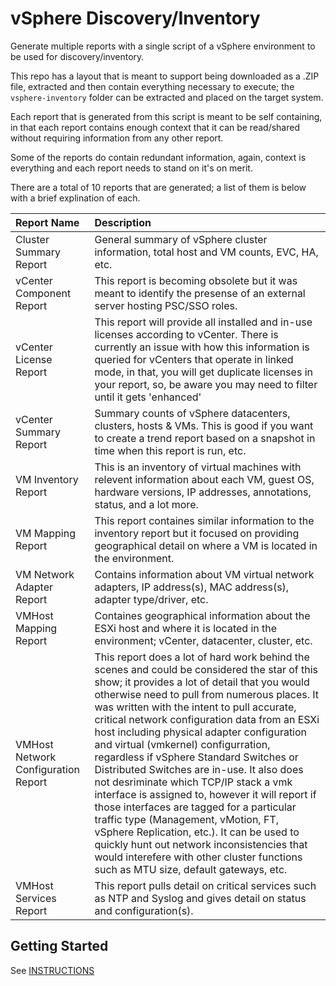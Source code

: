 # vSphere Discovery/Inventory

Generate multiple reports with a single script of a vSphere environment to be used for discovery/inventory.

This repo has a layout that is meant to support being downloaded as a .ZIP file, extracted and then contain everything necessary to execute; the `vsphere-inventory` folder can be extracted and placed on the target system.

Each report that is generated from this script is meant to be self containing, in that each report contains enough context that it can be read/shared without requiring information from any other report.

Some of the reports do contain redundant information, again, context is everything and each report needs to stand on it's on merit.

There are a total of 10 reports that are generated; a list of them is below with a brief explination of each.

| Report Name | Description |
|:------------|:------------|
| Cluster Summary Report | General summary of vSphere cluster information, total host and VM counts, EVC, HA, etc.
| vCenter Component Report | This report is becoming obsolete but it was meant to identify the presense of an external server hosting PSC/SSO roles.
| vCenter License Report | This report will provide all installed and in-use licenses according to vCenter. There is currently an issue with how this information is queried for vCenters that operate in linked mode, in that, you will get duplicate licenses in your report, so, be aware you may need to filter until it gets 'enhanced'
| vCenter Summary Report | Summary counts of vSphere datacenters, clusters, hosts & VMs. This is good if you want to create a trend report based on a snapshot in time when this report is run, etc.
| VM Inventory Report | This is an inventory of virtual machines with relevent information about each VM, guest OS, hardware versions, IP addresses, annotations, status, and a lot more.
| VM Mapping Report | This report containes similar information to the inventory report but it focused on providing geographical detail on where a VM is located in the environment.
| VM Network Adapter Report | Contains information about VM virtual network adapters, IP address(s), MAC address(s), adapter type/driver, etc.
| VMHost Mapping Report | Containes geographical information about the ESXi host and where it is located in the environment; vCenter, datacenter, cluster, etc.
| VMHost Network Configuration Report | This report does a lot of hard work behind the scenes and could be considered the star of this show; it provides a lot of detail that you would otherwise need to pull from numerous places. It was written with the intent to pull accurate, critical network configuration data from an ESXi host including physical adapter configuration and virtual (vmkernel) configurration, regardless if vSphere Standard Switches or Distributed Switches are in-use. It also does not desriminate which TCP/IP stack a vmk interface is assigned to, however it will report if those interfaces are tagged for a particular traffic type (Management, vMotion, FT, vSphere Replication, etc.). It can be used to quickly hunt out network inconsistencies that would interefere with other cluster functions such as MTU size, default gateways, etc.
| VMHost Services Report | This report pulls detail on critical services such as NTP and Syslog and gives detail on status and configuration(s).

## Getting Started

See [INSTRUCTIONS](..\vSphere-Inventory\INSTRUCTIONS.md)
